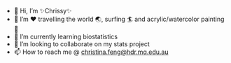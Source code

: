- 👋 Hi, I’m ✨Chrissy✨  
- 👀 I’m :heart: travelling the world :earth_asia:, surfing :surfer: and acrylic/watercolor painting :art:
- 🌱 I’m currently learning biostatistics
- 💞️ I’m looking to collaborate on my stats project
- 📫 How to reach me @ christina.feng@hdr.mq.edu.au

<!---
Christinaya/Christinaya is a ✨ special ✨ repository because its `README.md` (this file) appears on your GitHub profile.
You can click the Preview link to take a look at your changes.
--->
